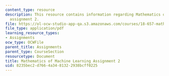 ```yaml
---
content_type: resource
description: This resource contains information regarding Mathematics of machine learning
  assignment 2.
file: https://ol-ocw-studio-app-qa.s3.amazonaws.com/courses/18-657-mathematics-of-machine-learning-fall-2015/8235bec2d7664a3481322938bcff0225_MIT18_657F15_PS2.pdf
file_type: application/pdf
learning_resource_types:
- Assignments
ocw_type: OCWFile
parent_title: Assignments
parent_type: CourseSection
resourcetype: Document
title: Mathematics of Machine Learning Assignment 2
uid: 8235bec2-d766-4a34-8132-2938bcff0225
---
```

